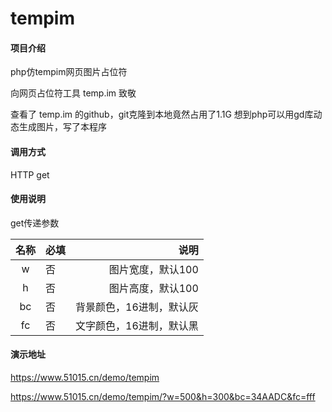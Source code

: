 # tempim

#### 项目介绍
php仿tempim网页图片占位符

向网页占位符工具 temp.im 致敬

查看了 temp.im 的github，git克隆到本地竟然占用了1.1G
想到php可以用gd库动态生成图片，写了本程序

#### 调用方式
HTTP get

#### 使用说明
get传递参数

|  名称   |   必填  |   说明 | 
|:---:|:---|---:|
|w  |  否 | 图片宽度，默认100|
|h  |  否  |图片高度，默认100|
|bc |  否  |背景颜色，16进制，默认灰|
|fc |  否  |文字颜色，16进制，默认黑|

#### 演示地址
https://www.51015.cn/demo/tempim

https://www.51015.cn/demo/tempim/?w=500&h=300&bc=34AADC&fc=fff